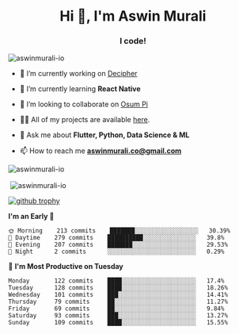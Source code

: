 <h1 align="center">Hi 👋, I'm Aswin Murali</h1>
<h3 align="center">I code!</h3>

<p align="left"> <img src="https://komarev.com/ghpvc/?username=aswinmurali-io" alt="aswinmurali-io" /> </p>

- 🔭 I’m currently working on [Decipher](https://github.com/aswinmurali-io/decipher)

- 🌱 I’m currently learning **React Native**

- 👯 I’m looking to collaborate on [Osum Pi](https://github.com/osumpi/osumpi)

- 👨‍💻 All of my projects are available [here](https://github.com/aswinmurali-io?tab=repositories).

- 💬 Ask me about **Flutter, Python, Data Science & ML**

- 📫 How to reach me **aswinmurali.co@gmail.com**

<!-- <p align="left"><img src="https://devicons.github.io/devicon/devicon.git/icons/android/android-original-wordmark.svg" alt="android" width="40" height="40"/> <img src="https://devicons.github.io/devicon/devicon.git/icons/c/c-original.svg" alt="c" width="40" height="40"/> <img src="https://devicons.github.io/devicon/devicon.git/icons/cplusplus/cplusplus-original.svg" alt="cplusplus" width="40" height="40"/> <img src="https://devicons.github.io/devicon/devicon.git/icons/css3/css3-original-wordmark.svg" alt="css3" width="40" height="40"/> <img src="https://www.vectorlogo.zone/logos/dartlang/dartlang-icon.svg" alt="dart" width="40" height="40"/> <img src="https://devicons.github.io/devicon/devicon.git/icons/docker/docker-original-wordmark.svg" alt="docker" width="40" height="40"/> <img src="https://devicons.github.io/devicon/devicon.git/icons/express/express-original-wordmark.svg" alt="express" width="40" height="40"/> <img src="https://www.vectorlogo.zone/logos/firebase/firebase-icon.svg" alt="firebase" width="40" height="40"/> <img src="https://www.vectorlogo.zone/logos/pocoo_flask/pocoo_flask-icon.svg" alt="flask" width="40" height="40"/> <img src="https://www.vectorlogo.zone/logos/flutterio/flutterio-icon.svg" alt="flutter" width="40" height="40"/> <img src="https://www.vectorlogo.zone/logos/git-scm/git-scm-icon.svg" alt="git" width="40" height="40"/> <img src="https://devicons.github.io/devicon/devicon.git/icons/html5/html5-original-wordmark.svg" alt="html5" width="40" height="40"/> <img src="https://devicons.github.io/devicon/devicon.git/icons/javascript/javascript-original.svg" alt="javascript" width="40" height="40"/> <img src="https://devicons.github.io/devicon/devicon.git/icons/linux/linux-original.svg" alt="linux" width="40" height="40"/> <img src="https://raw.githubusercontent.com/prplx/svg-logos/5585531d45d294869c4eaab4d7cf2e9c167710a9/svg/materialize.svg" alt="materialize" width="40" height="40"/> <img src="https://devicons.github.io/devicon/devicon.git/icons/mysql/mysql-original-wordmark.svg" alt="mysql" width="40" height="40"/> <img src="https://devicons.github.io/devicon/devicon.git/icons/nodejs/nodejs-original-wordmark.svg" alt="nodejs" width="40" height="40"/> <img src="https://devicons.github.io/devicon/devicon.git/icons/python/python-original.svg" alt="python" width="40" height="40"/> <img src="https://www.vectorlogo.zone/logos/tensorflow/tensorflow-icon.svg" alt="tensorflow" width="40" height="40"/> <img src="https://devicons.github.io/devicon/devicon.git/icons/typescript/typescript-original.svg" alt="typescript" width="40" height="40"/></p><p>
   -->

<img align="center" src="https://github-readme-stats.vercel.app/api/top-langs/?username=aswinmurali-io&layout=compact&hide=html" alt="aswinmurali-io" /></p>

<p>&nbsp;<img align="center" src="https://github-readme-stats.vercel.app/api?username=aswinmurali-io&show_icons=true" alt="aswinmurali-io" /></p>

<!-- <p align="center">
<a href="https://kaggle.com/aswinmuralico" target="blank"><img align="center" src="https://cdn.jsdelivr.net/npm/simple-icons@3.0.1/icons/kaggle.svg" alt="aswinmuralico" height="30" width="30" /></a>
</p> -->

[![github trophy](https://github-profile-trophy.vercel.app/?username=aswinmurali-io&row=1)](https://github.com/aswinmurali-io/github-profile-trophy)

<!--START_SECTION:waka-->

**I'm an Early 🐤** 

```text
🌞 Morning    213 commits    ███████░░░░░░░░░░░░░░░░░░   30.39% 
🌆 Daytime    279 commits    ██████████░░░░░░░░░░░░░░░   39.8% 
🌃 Evening    207 commits    ███████░░░░░░░░░░░░░░░░░░   29.53% 
🌙 Night      2 commits      ░░░░░░░░░░░░░░░░░░░░░░░░░   0.29%

```

📅 **I'm Most Productive on Tuesday** 

```text
Monday       122 commits    ████░░░░░░░░░░░░░░░░░░░░░   17.4% 
Tuesday      128 commits    ████░░░░░░░░░░░░░░░░░░░░░   18.26% 
Wednesday    101 commits    ███░░░░░░░░░░░░░░░░░░░░░░   14.41% 
Thursday     79 commits     ██░░░░░░░░░░░░░░░░░░░░░░░   11.27% 
Friday       69 commits     ██░░░░░░░░░░░░░░░░░░░░░░░   9.84% 
Saturday     93 commits     ███░░░░░░░░░░░░░░░░░░░░░░   13.27% 
Sunday       109 commits    ████░░░░░░░░░░░░░░░░░░░░░   15.55%

```
<!-- 
**I Mostly Code in Dart** 

```text
Dart                     16 repos            █████████████░░░░░░░░░░░░   53.33% 
Python                   7 repos             █████░░░░░░░░░░░░░░░░░░░░   23.33% 
HTML                     3 repos             ██░░░░░░░░░░░░░░░░░░░░░░░   10.0% 
C++                      2 repos             █░░░░░░░░░░░░░░░░░░░░░░░░   6.67% 
C#                       1 repo              ░░░░░░░░░░░░░░░░░░░░░░░░░   3.33%

```


**Timeline**

![Chart not found](https://raw.githubusercontent.com/aswinmurali-io/aswinmurali-io/master/charts/bar_graph.png)  -->


<!-- Last Updated on 03/09/2021 -->
<!--END_SECTION:waka-->
